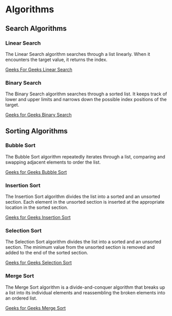 <h1>Algorithms</h1>

<h2>Search Algorithms</h2>

<h3>Linear Search</h3>
<p>The Linear Search algorithm searches through a list linearly. When it encounters the target value, it returns the index.</p>
<a href="https://www.geeksforgeeks.org/linear-search/">Geeks For Geeks Linear Search</a>

<h3>Binary Search</h3>
<p>The Binary Search algorithm searches through a sorted list. It keeps track of lower and upper limits and narrows down the possible index positions of the target.</p>
<a href="https://www.geeksforgeeks.org/binary-search/">Geeks for Geeks Binary Search</a>

<h2>Sorting Algorithms</h2>

<h3>Bubble Sort</h3>
<p>The Bubble Sort algorithm repeatedly iterates through a list, comparing and swapping adjacent elements to order the list.</p>
<a href="https://www.geeksforgeeks.org/bubble-sort/">Geeks for Geeks Bubble Sort</a>

<h3>Insertion Sort</h3>
<p>The Insertion Sort algorithm divides the list into a sorted and an unsorted section. Each element in the unsorted section is inserted at the appropriate location in the sorted section.</p>
<a href="https://www.geeksforgeeks.org/insertion-sort/">Geeks for Geeks Insertion Sort</a>

<h3>Selection Sort</h3>
<p>The Selection Sort algorithm divides the list into a sorted and an unsorted section. The minimum value from the unsorted section is removed and added to the end of the sorted section.</p>
<a href="https://www.geeksforgeeks.org/selection-sort/">Geeks for Geeks Selection Sort</a>

<h3>Merge Sort</h3>
<p>The Merge Sort algorithm is a divide-and-conquer algorithm that breaks up a list into its individual elements and reassembling the broken elements into an ordered list.</p>
<a href="https://www.geeksforgeeks.org/merge-sort/">Geeks for Geeks Merge Sort</a>
